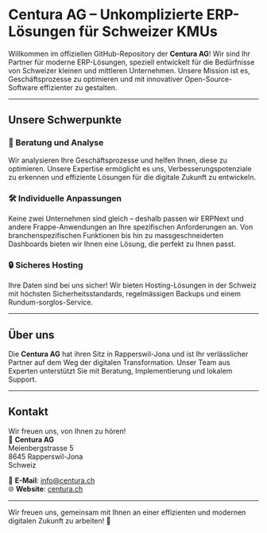 # Centura AG – Unkomplizierte ERP-Lösungen für Schweizer KMUs

Willkommen im offiziellen GitHub-Repository der **Centura AG**! Wir sind Ihr Partner für moderne ERP-Lösungen, speziell entwickelt für die Bedürfnisse von Schweizer kleinen und mittleren Unternehmen. Unsere Mission ist es, Geschäftsprozesse zu optimieren und mit innovativer Open-Source-Software effizienter zu gestalten.

---

## Unsere Schwerpunkte

### 🌟 Beratung und Analyse
Wir analysieren Ihre Geschäftsprozesse und helfen Ihnen, diese zu optimieren. Unsere Expertise ermöglicht es uns, Verbesserungspotenziale zu erkennen und effiziente Lösungen für die digitale Zukunft zu entwickeln.

### 🛠 Individuelle Anpassungen
Keine zwei Unternehmen sind gleich – deshalb passen wir ERPNext und andere Frappe-Anwendungen an Ihre spezifischen Anforderungen an. Von branchenspezifischen Funktionen bis hin zu massgeschneiderten Dashboards bieten wir Ihnen eine Lösung, die perfekt zu Ihnen passt.

### 🔒 Sicheres Hosting
Ihre Daten sind bei uns sicher! Wir bieten Hosting-Lösungen in der Schweiz mit höchsten Sicherheitsstandards, regelmässigen Backups und einem Rundum-sorglos-Service.

---

## Über uns

Die **Centura AG** hat ihren Sitz in Rapperswil-Jona und ist Ihr verlässlicher Partner auf dem Weg der digitalen Transformation. Unser Team aus Experten unterstützt Sie mit Beratung, Implementierung und lokalem Support.

---

## Kontakt

Wir freuen uns, von Ihnen zu hören!  
📍 **Centura AG**  
Meienbergstrasse 5  
8645 Rapperswil-Jona  
Schweiz  

📧 **E-Mail**: info@centura.ch  
🌐 **Website**: [centura.ch](https://centura.ch)  

---

Wir freuen uns, gemeinsam mit Ihnen an einer effizienten und modernen digitalen Zukunft zu arbeiten! 🚀
